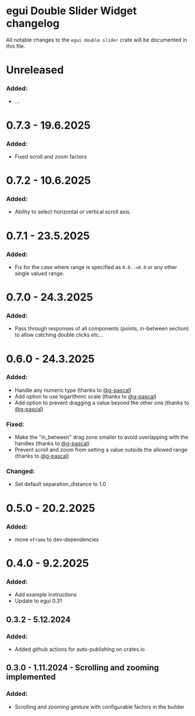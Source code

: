# egui Double Slider Widget changelog

All notable changes to the `egui double slider` crate will be documented in this file.

# Unreleased

### Added:

* ...

# 0.7.3 - 19.6.2025

### Added:

* Fixed scroll and zoom factors


# 0.7.2 - 10.6.2025

### Added:

* Ability to select horizontal or vertical scroll axis.

# 0.7.1 - 23.5.2025

### Added:

* Fix for the case where range is specified as `0.0..=0.0` or any other single valued range.

# 0.7.0 - 24.3.2025

### Added:

* Pass through responses of all components (points, in-between section) to allow catching double clicks etc...

# 0.6.0 - 24.3.2025

### Added:

* Handle any numeric type (thanks to [@g-pascal](https://github.com/g-pascal))
* Add option to use logarithmic scale (thanks to [@g-pascal](https://github.com/g-pascal))
* Add option to prevent dragging a value beyond the other one (thanks to [@g-pascal](https://github.com/g-pascal))

### Fixed:

* Make the "in_between" drag zone smaller to avoid overlapping with the handles (thanks
  to [@g-pascal](https://github.com/g-pascal))
* Prevent scroll and zoom from setting a value outside the allowed range (thanks
  to [@g-pascal](https://github.com/g-pascal))

### Changed:

* Set default separation_distance to 1.0

# 0.5.0 - 20.2.2025

### Added:

* move `eframe` to dev-dependencies

# 0.4.0 - 9.2.2025

### Added:

* Add example instructions
* Update to egui 0.31

## 0.3.2 - 5.12.2024

### Added:

* Added github actions for auto-publishing on crates.io

## 0.3.0 - 1.11.2024 - Scrolling and zooming implemented

### Added:

* Scrolling and zooming gesture with configurable factors in the builder


